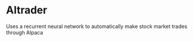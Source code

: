 # AItrader
Uses a recurrent neural network to automatically make stock market trades through Alpaca
